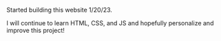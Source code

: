 Started building this website 1/20/23.

I will continue to learn HTML, CSS, and JS and hopefully personalize and improve this project!
